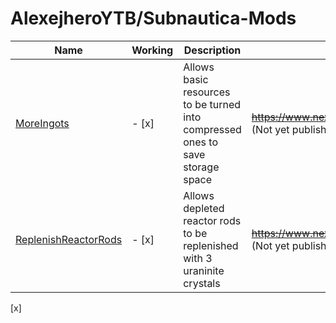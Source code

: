 # AlexejheroYTB/Subnautica-Mods 

| Name | Working | Description | Nexus Page Link | 
|-|-|-|-|
| <a href=https://github.com/AlexejheroYTB/Subnautica-Mods/tree/master/MoreIngots> MoreIngots </a> | - [x] | Allows basic resources to be turned into compressed ones to save storage space | <strike>https://www.nexusmods.com/subnautica/mods/60</strike> (Not yet published) |
| <a href=https://github.com/AlexejheroYTB/Subnautica-Mods/tree/master/ReplenishReactorRods> ReplenishReactorRods </a> | - [x] | Allows depleted reactor rods to be replenished with 3 uraninite crystals | <strike>https://www.nexusmods.com/subnautica/mods/62</strike> (Not yet published) |


[x]
